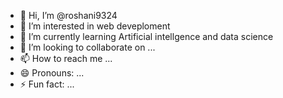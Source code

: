 - 👋 Hi, I’m @roshani9324
- 👀 I’m interested in web deveploment 
- 🌱 I’m currently learning Artificial intellgence and data science
- 💞️ I’m looking to collaborate on ...
- 📫 How to reach me ...
- 😄 Pronouns: ...
- ⚡ Fun fact: ...

<!---
roshani9324/roshani9324 is a ✨ special ✨ repository because its `README.md` (this file) appears on your GitHub profile.
You can click the Preview link to take a look at your changes.
--->
